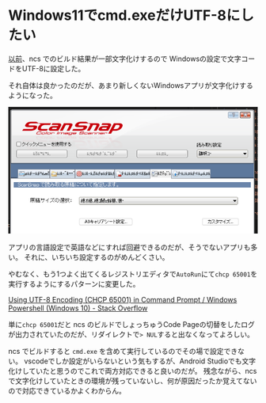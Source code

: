 # Windows11でcmd.exeだけUTF-8にしたい

[以前](./20240725-da.md)、ncs でのビルド結果が一部文字化けするので Windowsの設定で文字コードをUTF-8に設定した。

それ自体は良かったのだが、あまり新しくないWindowsアプリが文字化けするようになった。

![image](20240728a-1.png)

アプリの言語設定で英語などにすれば回避できるのだが、そうでないアプリも多い。
それに、いちいち設定するのがめんどくさい。

やむなく、もう1つよく出てくるレジストリエディタで`AutoRun`にて`chcp 65001`を実行するようにするパターンに変更した。

[Using UTF-8 Encoding (CHCP 65001) in Command Prompt / Windows Powershell (Windows 10) - Stack Overflow](https://stackoverflow.com/questions/57131654/using-utf-8-encoding-chcp-65001-in-command-prompt-windows-powershell-window)

単に`chcp 65001`だと ncs のビルドでしょっちゅうCode Pageの切替をしたログが出力されていたのだが、リダイレクトで`> NUL`すると出なくなってよろしい。

ncs でビルドすると `cmd.exe` を含めて実行しているのでその場で設定できない。
vscodeでしか設定がいらないという気もするが、Android Studioでも文字化けしていたと思うのでこれで両方対応できると良いのだが。
残念ながら、ncs で文字化けしていたときの環境が残っていないし、何が原因だったか覚えてないので対応できているかよくわからん。

